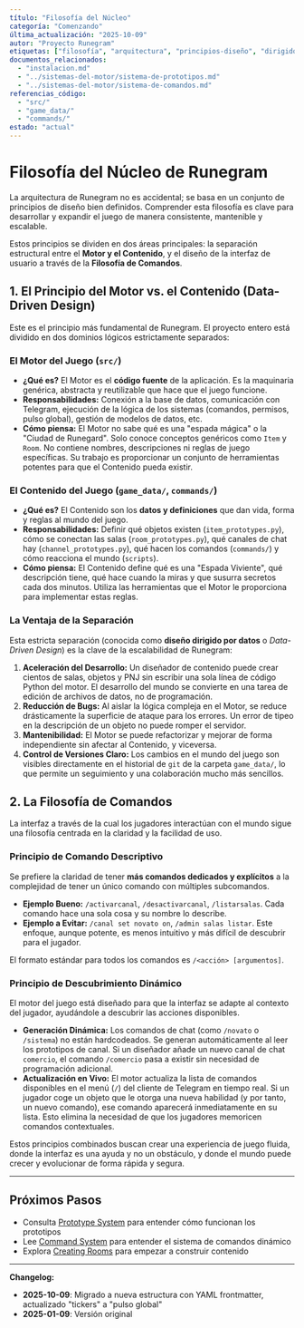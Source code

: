 ```yaml
---
título: "Filosofía del Núcleo"
categoría: "Comenzando"
última_actualización: "2025-10-09"
autor: "Proyecto Runegram"
etiquetas: ["filosofía", "arquitectura", "principios-diseño", "dirigido-por-datos"]
documentos_relacionados:
  - "instalacion.md"
  - "../sistemas-del-motor/sistema-de-prototipos.md"
  - "../sistemas-del-motor/sistema-de-comandos.md"
referencias_código:
  - "src/"
  - "game_data/"
  - "commands/"
estado: "actual"
---
```


# Filosofía del Núcleo de Runegram

La arquitectura de Runegram no es accidental; se basa en un conjunto de principios de diseño bien definidos. Comprender esta filosofía es clave para desarrollar y expandir el juego de manera consistente, mantenible y escalable.

Estos principios se dividen en dos áreas principales: la separación estructural entre el **Motor y el Contenido**, y el diseño de la interfaz de usuario a través de la **Filosofía de Comandos**.

## 1. El Principio del Motor vs. el Contenido (Data-Driven Design)

Este es el principio más fundamental de Runegram. El proyecto entero está dividido en dos dominios lógicos estrictamente separados:

### El Motor del Juego (`src/`)

*   **¿Qué es?** El Motor es el **código fuente** de la aplicación. Es la maquinaria genérica, abstracta y reutilizable que hace que el juego funcione.
*   **Responsabilidades:** Conexión a la base de datos, comunicación con Telegram, ejecución de la lógica de los sistemas (comandos, permisos, pulso global), gestión de modelos de datos, etc.
*   **Cómo piensa:** El Motor no sabe qué es una "espada mágica" o la "Ciudad de Runegard". Solo conoce conceptos genéricos como `Item` y `Room`. No contiene nombres, descripciones ni reglas de juego específicas. Su trabajo es proporcionar un conjunto de herramientas potentes para que el Contenido pueda existir.

### El Contenido del Juego (`game_data/`, `commands/`)

*   **¿Qué es?** El Contenido son los **datos y definiciones** que dan vida, forma y reglas al mundo del juego.
*   **Responsabilidades:** Definir qué objetos existen (`item_prototypes.py`), cómo se conectan las salas (`room_prototypes.py`), qué canales de chat hay (`channel_prototypes.py`), qué hacen los comandos (`commands/`) y cómo reacciona el mundo (`scripts`).
*   **Cómo piensa:** El Contenido define qué es una "Espada Viviente", qué descripción tiene, qué hace cuando la miras y que susurra secretos cada dos minutos. Utiliza las herramientas que el Motor le proporciona para implementar estas reglas.

### La Ventaja de la Separación

Esta estricta separación (conocida como **diseño dirigido por datos** o *Data-Driven Design*) es la clave de la escalabilidad de Runegram:

1.  **Aceleración del Desarrollo:** Un diseñador de contenido puede crear cientos de salas, objetos y PNJ sin escribir una sola línea de código Python del motor. El desarrollo del mundo se convierte en una tarea de edición de archivos de datos, no de programación.
2.  **Reducción de Bugs:** Al aislar la lógica compleja en el Motor, se reduce drásticamente la superficie de ataque para los errores. Un error de tipeo en la descripción de un objeto no puede romper el servidor.
3.  **Mantenibilidad:** El Motor se puede refactorizar y mejorar de forma independiente sin afectar al Contenido, y viceversa.
4.  **Control de Versiones Claro:** Los cambios en el mundo del juego son visibles directamente en el historial de `git` de la carpeta `game_data/`, lo que permite un seguimiento y una colaboración mucho más sencillos.

## 2. La Filosofía de Comandos

La interfaz a través de la cual los jugadores interactúan con el mundo sigue una filosofía centrada en la claridad y la facilidad de uso.

### Principio de Comando Descriptivo

Se prefiere la claridad de tener **más comandos dedicados y explícitos** a la complejidad de tener un único comando con múltiples subcomandos.

*   **Ejemplo Bueno:** `/activarcanal`, `/desactivarcanal`, `/listarsalas`. Cada comando hace una sola cosa y su nombre lo describe.
*   **Ejemplo a Evitar:** `/canal set novato on`, `/admin salas listar`. Este enfoque, aunque potente, es menos intuitivo y más difícil de descubrir para el jugador.

El formato estándar para todos los comandos es `/<acción> [argumentos]`.

### Principio de Descubrimiento Dinámico

El motor del juego está diseñado para que la interfaz se adapte al contexto del jugador, ayudándole a descubrir las acciones disponibles.

*   **Generación Dinámica:** Los comandos de chat (como `/novato` o `/sistema`) no están hardcodeados. Se generan automáticamente al leer los prototipos de canal. Si un diseñador añade un nuevo canal de chat `comercio`, el comando `/comercio` pasa a existir sin necesidad de programación adicional.
*   **Actualización en Vivo:** El motor actualiza la lista de comandos disponibles en el menú (`/`) del cliente de Telegram en tiempo real. Si un jugador coge un objeto que le otorga una nueva habilidad (y por tanto, un nuevo comando), ese comando aparecerá inmediatamente en su lista. Esto elimina la necesidad de que los jugadores memoricen comandos contextuales.

Estos principios combinados buscan crear una experiencia de juego fluida, donde la interfaz es una ayuda y no un obstáculo, y donde el mundo puede crecer y evolucionar de forma rápida y segura.

---

## Próximos Pasos

- Consulta [Prototype System](../sistemas-del-motor/sistema-de-prototipos.md) para entender cómo funcionan los prototipos
- Lee [Command System](../sistemas-del-motor/sistema-de-comandos.md) para entender el sistema de comandos dinámico
- Explora [Creating Rooms](../creacion-de-contenido/construccion-de-salas.md) para empezar a construir contenido

---

**Changelog:**
- **2025-10-09**: Migrado a nueva estructura con YAML frontmatter, actualizado "tickers" a "pulso global"
- **2025-01-09**: Versión original
